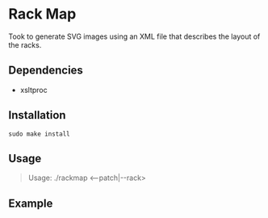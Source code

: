 # Rack Map

Took to generate SVG images using an XML file that describes the layout of the racks.

## Dependencies

+	xsltproc

## Installation

	sudo make install

## Usage

>	Usage:
>	./rackmap <--patch|--rack> <rack info xml>

## Example




